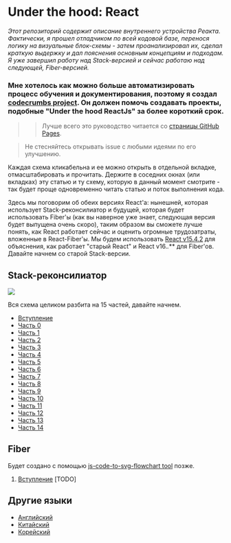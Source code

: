 # Under the hood: React
<em> Этот репозиторий содержит описание внутреннего устройства Реакта. Фактически, я прошел отладчиком по всей кодовой базе, перенося логику на визуальные блок-схемы - затем проанализировал их, сделал краткую выдержку и дал пояснения основным концепциям и подходам. Я уже завершил работу над Stack-версией и сейчас работаю над следующей, Fiber-версией.  </em>

### Мне хотелось как можно больше автоматизировать процесс обучения и документирования, поэтому я создал [codecrumbs project](https://github.com/Bogdan-Lyashenko/codecrumbs). Он должен помочь создавать проекты, подобные "Under the hood ReactJs" за более короткий срок.

>> Лучше всего это руководство читается со [страницы GitHub Pages](https://bogdan-lyashenko.github.io/Under-the-hood-ReactJS/).

> Не стесняйтесь открывать issue с любыми идеями по его улучшению.

Каждая схема кликабельна и ее можно открыть в отдельной вкладке, отмасштабировать и прочитать. Держите в соседних окнах (или вкладках) эту статью и ту схему, которую в данный момент смотрите - так будет проще одновременно читать статью и поток выполнения кода.

Здесь мы поговорим об обеих версиях React'а: нынешней, которая использует Stack-реконсилиатор и будущей, которая будет использовать Fiber'ы (как вы наверное уже знает, следующая версия будет выпущена очень скоро), таким образом вы сможете лучше понять, как React работает сейчас и оценить огромные трудозатраты, вложенные в React-Fiber'ы. Мы будем использовать [React v15.4.2](https://github.com/facebook/react/tree/v15.4.2) для объяснения, как работает "старый React" и React v16.*.*** для Fiber'ов. Давайте начнем со старой Stack-версии.

## Stack-реконсилиатор
[![](../../../../stack/images/intro/all-page-stack-reconciler-25-scale.jpg)](../../../../stack/images/intro/all-page-stack-reconciler.svg)

Вся схема целиком разбита на 15 частей, давайте начнем.

* [Вступление](./Intro.md)
* [Часть 0](../../../../stack/book/Part-0.md)
* [Часть 1](../../../../stack/book/Part-1.md)
* [Часть 2](../../../../stack/book/Part-2.md)
* [Часть 3](../../../../stack/book/Part-3.md)
* [Часть 4](../../../../stack/book/Part-4.md)
* [Часть 5](../../../../stack/book/Part-5.md)
* [Часть 6](../../../../stack/book/Part-6.md)
* [Часть 7](../../../../stack/book/Part-7.md)
* [Часть 8](../../../../stack/book/Part-8.md)
* [Часть 9](../../../../stack/book/Part-9.md)
* [Часть 10](../../../../stack/book/Part-10.md)
* [Часть 11](../../../../stack/book/Part-11.md)
* [Часть 12](../../../../stack/book/Part-12.md)
* [Часть 13](../../../../stack/book/Part-13.md)
* [Часть 14](../../../../stack/book/Part-14.md)



## Fiber
Будет создано с помощью [js-code-to-svg-flowchart tool](https://github.com/Bogdan-Lyashenko/js-code-to-svg-flowchart) позже. 
1. [Вступление](../../../../fiber/book/Intro.md) [TODO]



## Другие языки
- [Английский](../../../book/Intro.md)
- [Китайский](../../chinese/book/Intro.md)
- [Корейский](../../korean/book/Intro.md)
